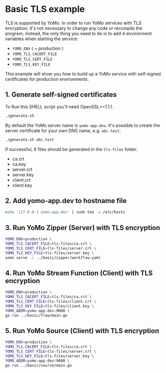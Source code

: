 # Basic TLS example

TLS is supported by YoMo. In order to run YoMo services with TLS encryption, it's not necessary to change any code or recompile the program; instead, the only thing you need to do is to add 4 environment variables when starting the service:

- `YOMO_ENV` ( = production )
- `YOMO_TLS_CACERT_FILE`
- `YOMO_TLS_CERT_FILE`
- `YOMO_TLS_KEY_FILE`

This example will show you how to build up a YoMo service with self-signed certificates for production environments.

## 1. Generate self-signed certificates

To Run this SHELL script you'll need OpenSSL>=1.1.1 .

```bash
./generate.sh
```

By default the YoMo server name is `yomo-app.dev`. It's possible to create the server certificate for your own DNS name, e.g. `abc.test`:

```bash
./generate.sh abc.test
```

If successful, 6 files should be generated in the `tls-files` folder.

- ca.crt
- ca.key
- server.crt
- server.key
- client.crt
- client.key


## 2. Add yomo-app.dev to hostname file

```bash
echo '127.0.0.1 yomo-app.dev' | sudo tee -a /etc/hosts
```

## 3. Run YoMo Zipper (Server) with TLS encryption

```bash
YOMO_ENV=production \
YOMO_TLS_CACERT_FILE=tls-files/ca.crt \
YOMO_TLS_CERT_FILE=tls-files/server.crt \
YOMO_TLS_KEY_FILE=tls-files/server.key \
yomo serve -c ../basic/zipper/workflow.yaml
```

## 4. Run YoMo Stream Function (Client) with TLS encryption

```bash
YOMO_ENV=production \
YOMO_TLS_CACERT_FILE=tls-files/ca.crt \
YOMO_TLS_CERT_FILE=tls-files/client.crt \
YOMO_TLS_KEY_FILE=tls-files/client.key \
YOMO_ADDR=yomo-app.dev:9000 \
go run ../basic/flow/main.go
```

## 5. Run YoMo Source (Client) with TLS encryption

```bash
YOMO_ENV=production \
YOMO_TLS_CACERT_FILE=tls-files/ca.crt \
YOMO_TLS_CERT_FILE=tls-files/server.crt \
YOMO_TLS_KEY_FILE=tls-files/server.key \
YOMO_ADDR=yomo-app.dev:9000 \
go run ../basic/source/main.go
```
